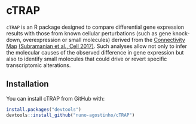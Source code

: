 # cTRAP

`cTRAP` is an R package designed to compare differential gene
expression results with those from known cellular perturbations (such as gene 
knock-down, overexpression or small molecules) derived from the 
[Connectivity Map][clue.io] [(Subramanian et al., Cell 2017)][subramanian2017]. Such analyses allow
not only to infer the molecular causes of the observed difference in gene
expression but also to identify small molecules that could drive or revert
specific transcriptomic alterations.

## Installation

You can install cTRAP from GitHub with:

``` r
install.packages("devtools")
devtools::install_github("nuno-agostinho/cTRAP")
```

[clue.io]: https://clue.io/
[subramanian2017]: https://doi.org/10.1016/j.cell.2017.10.049
